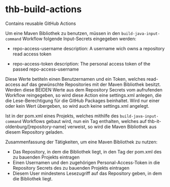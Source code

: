 # thb-build-actions
Contains reusable GitHub Actions

Um eine Maven Bibliothek zu benutzen, müssen in den `build-java-input-command` Workflow folgende Input-Secrets eingegeben werden:
- repo-access-username
  description: A username wich owns a repository read access token

- repo-access-token
  description: The personal access token of the passed repo-access-username

Diese Werte betiteln einen Benutzernamen und ein Token, welches read-access auf das gewünschte Repositories mit der Maven Bibliothek besitzt.
Werden diese BEIDEN Werte aus dem Repository Secrets vom aufrufenden Workflow reingegeben, so wird diese Action eine settings.xml anlegen, die die Lese-Berechtigung für die GitHub Packages beinhaltet. Wird nur einer oder kein Wert übergeben, so wird auch keine settings.xml angelegt.

Ist in der pom.xml eines Projekts, welches mithilfe des `build-java-input-command` Workflows gebaut wird, nun ein <repositories> Tag enthalten, welches auf thb-it-oldenburg/[repository-name] verweist, so wird die Maven Bibliothek aus diesem Repository geladen.

Zusammenfassung der Tätigkeiten, um eine Maven Bibliothek zu nutzen:
- Das Repository, in dem die Bibliothek liegt, in den <repositories> Tag der pom.xml des zu bauenden Projekts eintragen
- Einen Usernamen und den zugehörigen Personal-Access-Token in die Repository Secrets des zu bauenden Projekts eintragen
- Diesem User mindestens Lesezugriff auf das Repository geben, in dem die Bibliothek liegt.
